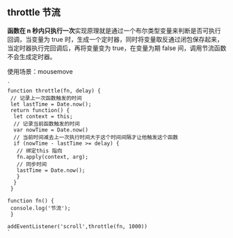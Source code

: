 ## throttle 节流

**函数在 n 秒内只执行一次**实现原理就是通过一个布尔类型变量来判断是否可执行回调，当变量为 true 时，生成一个定时器，同时将变量取反通过闭包保存起来，当定时器执行完回调后，再将变量变为 true，在变量为期 false 间，调用节流函数不会生成定时器。

使用场景：mousemove

    `
    function throttle(fn, delay) {
     // 记录上一次函数触发的时间
     let lastTime = Date.now();
     return function() {
      let context = this;
      // 记录当前函数触发的时间
      var nowTime = Date.now()
      // 当前时间减去上一次执行时间大于这个时间间隔才让他触发这个函数
      if (nowTime - lastTime >= delay) {
       // 绑定this 指向
       fn.apply(context, arg);
       // 同步时间
       lastTime = Date.now();
       }
      }
     }

    function fn() {
     console.log('节流');
     }

    addEventListener('scroll',throttle(fn, 1000))
    `

